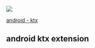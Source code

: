 [![](https://jitpack.io/v/sovegetables/shineandroid.svg)](https://jitpack.io/#sovegetables/shineandroid)

[android - ktx](https://developer.android.google.cn/kotlin/ktx)
## android ktx extension